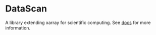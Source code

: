 
# DataScan

A library extending xarray for scientific computing. See [docs](dibgerge.github.io/datascan) for more information.


